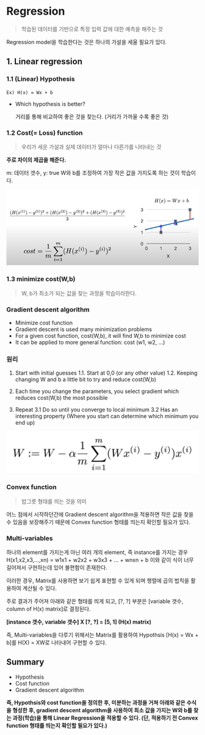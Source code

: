 # Regression 
> 학습된 데이터를 기반으로 특정 입력 값에 대한 예측을 해주는 것

Regression model을 학습한다는 것은 하나의 가설을 세울 필요가 있다. 

## 1. Linear regression
    
### 1.1 (Linear) Hypothesis
        
    Ex) H(x) = Wx + b

- Which hypothesis is better?
        
    거리를 통해 비교하여 좋은 것을 찾는다. (거리가 가까울 수록 좋은 것)

###  1.2 Cost(= Loss) function 
> 우리가 세운 가설과 실제 데이터가 얼마나 다른가를 나타내는 것

<strong>주로 차이의 제곱을 해준다.</strong> 

m: 데이터 갯수, y: true
W와 b를 조정하여 가장 작은 값을 가지도록 하는 것이 학습이다. 

<img src="img/costfunction.png" width="600px"/>


### 1.3 minimize cost(W,b) 
> W, b가 최소가 되는 값을 찾는 과정을 학습이라한다. 

### Gradient descent algorithm
- Minimize cost function 
- Gradient descent is used many minimization problems 
- For a given cost function, cost(W,b), it will find W,b to minimize cost
- It can be applied to more general function: cost (w1, w2, ...)

### 원리
1. Start with initial guesses 
   1.1. Start at 0,0 (or any other value)
   1.2. Keeping changing W and b a little bit to try and reduce cost(W,b) 

2. Each time you change the parameters, you select gradient which reduces cost(W,b) the most possible
   
3. Repeat 
   3.1 Do so until you converge to local minimum 
   3.2 Has an interesting property 
   (Where you start can determine which minimum you end up)

<img src="img/gradient_descent_algorithm.png" width="600px"/>

### Convex function 
> 밥그릇 형태를 띄는 것을 의미

어느 점에서 시작하던간에 Gradient descent algorithm을 적용하면 작은 값을 찾을 수 있음을 보장해주기 때문에 Convex function 형태를 띄는지 확인할 필요가 있다. 

### Multi-variables 
하나의 element를 가지는게 아닌 여러 개의 element, 즉 instance를 가지는 경우 H(x1,x2,x3,...,xn) = w1x1 + w2x2 + w3x3 + ... + wnxn + b 이와 같이 식이 너무 길어져서 구현하는데 있어 불편함이 존재한다. 

이러한 경우, Matrix를 사용하면 보기 쉽게 표현할 수 있게 되며 행렬에 곱의 법칙을 활용하여 계산될 수 있다. 

주로 결과가 주어져 아래와 같은 형태를 띄게 되고, [?, ?] 부분은 [variable 갯수, column of H(x) matrix]로 결정된다. 

<strong>[instance 갯수, variable 갯수] X [?, ?] = [5, 1] (H(x) matrix)</strong>

즉, Multi-variables을 다루기 위해서는 Matrix를 활용하여 Hypothsis [H(x) = Wx + b]를 H(X) = XW로 나타내어 구현할 수 있다. 

## Summary
- Hypothesis
- Cost function 
- Gradient descent algorithm 

<strong>즉, Hypothsis와 cost function을 정의한 후, 미분하는 과정을 거쳐 아래와 같은 수식을 형성한 후, gradient descent algorithm을 사용하여 최소 값을 가지는 W와 b를 찾는 과정(학습)을 통해 Linear Regression을 적용할 수 있다. (단, 적용하기 전 Convex function 형태를 띄는지 확인할 필요가 있다.)</strong>
